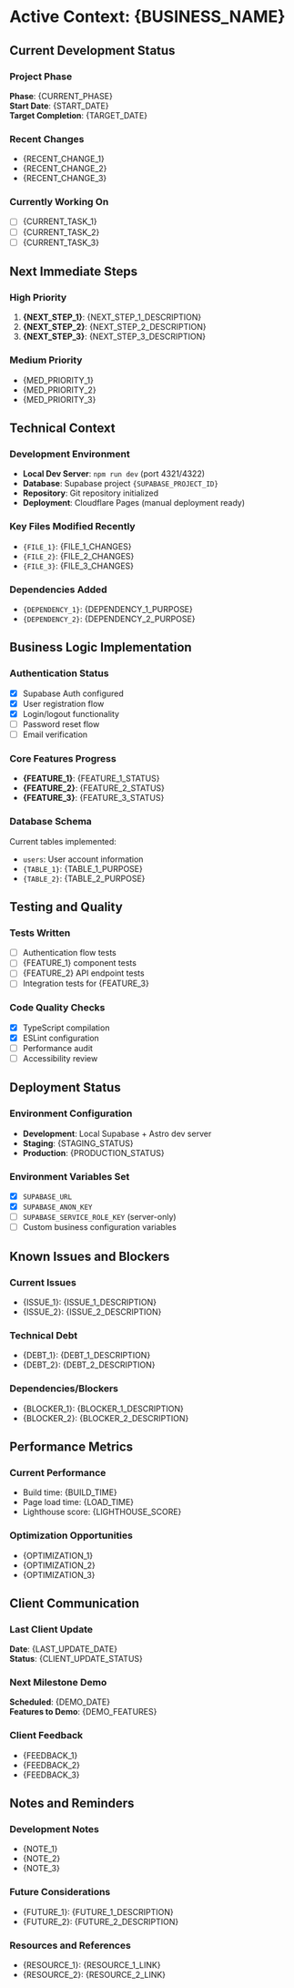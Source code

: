 # Active Context: {BUSINESS_NAME}

## Current Development Status

### Project Phase
**Phase**: {CURRENT_PHASE}  
**Start Date**: {START_DATE}  
**Target Completion**: {TARGET_DATE}

### Recent Changes
- {RECENT_CHANGE_1}
- {RECENT_CHANGE_2}
- {RECENT_CHANGE_3}

### Currently Working On
- [ ] {CURRENT_TASK_1}
- [ ] {CURRENT_TASK_2}
- [ ] {CURRENT_TASK_3}

## Next Immediate Steps

### High Priority
1. **{NEXT_STEP_1}**: {NEXT_STEP_1_DESCRIPTION}
2. **{NEXT_STEP_2}**: {NEXT_STEP_2_DESCRIPTION}
3. **{NEXT_STEP_3}**: {NEXT_STEP_3_DESCRIPTION}

### Medium Priority
- {MED_PRIORITY_1}
- {MED_PRIORITY_2}
- {MED_PRIORITY_3}

## Technical Context

### Development Environment
- **Local Dev Server**: `npm run dev` (port 4321/4322)
- **Database**: Supabase project `{SUPABASE_PROJECT_ID}`
- **Repository**: Git repository initialized
- **Deployment**: Cloudflare Pages (manual deployment ready)

### Key Files Modified Recently
- `{FILE_1}`: {FILE_1_CHANGES}
- `{FILE_2}`: {FILE_2_CHANGES}
- `{FILE_3}`: {FILE_3_CHANGES}

### Dependencies Added
- `{DEPENDENCY_1}`: {DEPENDENCY_1_PURPOSE}
- `{DEPENDENCY_2}`: {DEPENDENCY_2_PURPOSE}

## Business Logic Implementation

### Authentication Status
- [x] Supabase Auth configured
- [x] User registration flow
- [x] Login/logout functionality
- [ ] Password reset flow
- [ ] Email verification

### Core Features Progress
- **{FEATURE_1}**: {FEATURE_1_STATUS}
- **{FEATURE_2}**: {FEATURE_2_STATUS}
- **{FEATURE_3}**: {FEATURE_3_STATUS}

### Database Schema
Current tables implemented:
- `users`: User account information
- `{TABLE_1}`: {TABLE_1_PURPOSE}
- `{TABLE_2}`: {TABLE_2_PURPOSE}

## Testing and Quality

### Tests Written
- [ ] Authentication flow tests
- [ ] {FEATURE_1} component tests
- [ ] {FEATURE_2} API endpoint tests
- [ ] Integration tests for {FEATURE_3}

### Code Quality Checks
- [x] TypeScript compilation
- [x] ESLint configuration
- [ ] Performance audit
- [ ] Accessibility review

## Deployment Status

### Environment Configuration
- **Development**: Local Supabase + Astro dev server
- **Staging**: {STAGING_STATUS}
- **Production**: {PRODUCTION_STATUS}

### Environment Variables Set
- [x] `SUPABASE_URL`
- [x] `SUPABASE_ANON_KEY`
- [ ] `SUPABASE_SERVICE_ROLE_KEY` (server-only)
- [ ] Custom business configuration variables

## Known Issues and Blockers

### Current Issues
- {ISSUE_1}: {ISSUE_1_DESCRIPTION}
- {ISSUE_2}: {ISSUE_2_DESCRIPTION}

### Technical Debt
- {DEBT_1}: {DEBT_1_DESCRIPTION}
- {DEBT_2}: {DEBT_2_DESCRIPTION}

### Dependencies/Blockers
- {BLOCKER_1}: {BLOCKER_1_DESCRIPTION}
- {BLOCKER_2}: {BLOCKER_2_DESCRIPTION}

## Performance Metrics

### Current Performance
- Build time: {BUILD_TIME}
- Page load time: {LOAD_TIME}
- Lighthouse score: {LIGHTHOUSE_SCORE}

### Optimization Opportunities
- {OPTIMIZATION_1}
- {OPTIMIZATION_2}
- {OPTIMIZATION_3}

## Client Communication

### Last Client Update
**Date**: {LAST_UPDATE_DATE}  
**Status**: {CLIENT_UPDATE_STATUS}

### Next Milestone Demo
**Scheduled**: {DEMO_DATE}  
**Features to Demo**: {DEMO_FEATURES}

### Client Feedback
- {FEEDBACK_1}
- {FEEDBACK_2}
- {FEEDBACK_3}

## Notes and Reminders

### Development Notes
- {NOTE_1}
- {NOTE_2}
- {NOTE_3}

### Future Considerations
- {FUTURE_1}: {FUTURE_1_DESCRIPTION}
- {FUTURE_2}: {FUTURE_2_DESCRIPTION}

### Resources and References
- {RESOURCE_1}: {RESOURCE_1_LINK}
- {RESOURCE_2}: {RESOURCE_2_LINK}